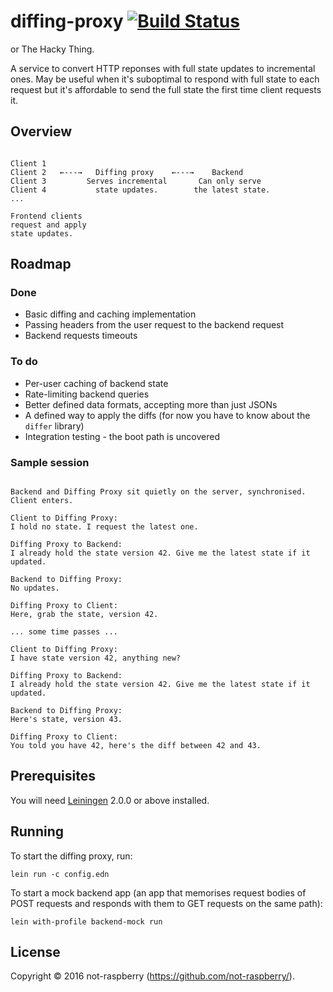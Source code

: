 # diffing-proxy [![Build Status](https://travis-ci.org/not-raspberry/diffing-proxy.svg?branch=travis-setup)](https://travis-ci.org/not-raspberry/diffing-proxy)

or The Hacky Thing.

A service to convert HTTP reponses with full state updates to incremental ones. May be useful
when it's suboptimal to respond with full state to each request but it's affordable to send
the full state the first time client requests it.


## Overview

```

Client 1
Client 2   ←---→   Diffing proxy    ←---→    Backend
Client 3         Serves incremental       Can only serve
Client 4           state updates.        the latest state.
...

Frontend clients
request and apply
state updates.

```

## Roadmap

### Done

* Basic diffing and caching implementation
* Passing headers from the user request to the backend request
* Backend requests timeouts

### To do

* Per-user caching of backend state
* Rate-limiting backend queries
* Better defined data formats, accepting more than just JSONs
* A defined way to apply the diffs (for now you have to know about the ``differ`` library)
* Integration testing - the boot path is uncovered

### Sample session

```

Backend and Diffing Proxy sit quietly on the server, synchronised. Client enters.

Client to Diffing Proxy:
I hold no state. I request the latest one.

Diffing Proxy to Backend:
I already hold the state version 42. Give me the latest state if it updated.

Backend to Diffing Proxy:
No updates.

Diffing Proxy to Client:
Here, grab the state, version 42.

... some time passes ...

Client to Diffing Proxy:
I have state version 42, anything new?

Diffing Proxy to Backend:
I already hold the state version 42. Give me the latest state if it updated.

Backend to Diffing Proxy:
Here's state, version 43.

Diffing Proxy to Client:
You told you have 42, here's the diff between 42 and 43.

```

## Prerequisites

You will need [Leiningen][] 2.0.0 or above installed.

[leiningen]: https://github.com/technomancy/leiningen

## Running

To start the diffing proxy, run:

    lein run -c config.edn

To start a mock backend app (an app that memorises request bodies of POST
requests and responds with them to GET requests on the same path):

    lein with-profile backend-mock run

## License

Copyright © 2016 not-raspberry (https://github.com/not-raspberry/).
